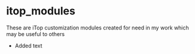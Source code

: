itop_modules
============

These are iTop customization modules created for need in my work which may be useful to others


- Added text
